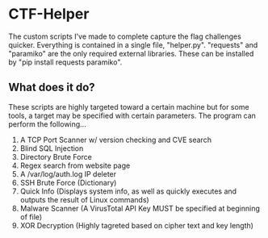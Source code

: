 # CTF-Helper
The custom scripts I've made to complete capture the flag challenges quicker. Everything is contained in a single file, "helper.py". "requests" and "paramiko" are the only required external libraries. These can be installed by "pip install requests paramiko".

## What does it do?
These scripts are highly targeted toward a certain machine but for some tools, a target may be specified with certain parameters. The program can perform the following...

1. A TCP Port Scanner w/ version checking and CVE search
2. Blind SQL Injection
3. Directory Brute Force 
4. Regex search from website page 
5. A /var/log/auth.log IP deleter 
6. SSH Brute Force (Dictionary) 
7. Quick Info (Displays system info, as well as quickly executes and outputs the result of Linux commands)
8. Malware Scanner (A VirusTotal API Key MUST be specified at beginning of file)
9. XOR Decryption (Highly tagreted based on cipher text and key length) 
